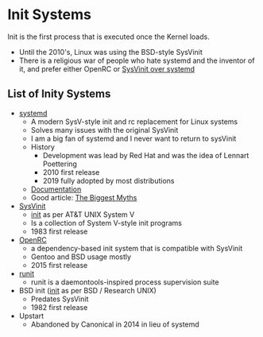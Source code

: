 # Init Systems

Init is the first process that is executed once the Kernel loads.

- Until the 2010's, Linux was using the BSD-style SysVinit
- There is a religious war of people who hate systemd and the inventor of it, and prefer either OpenRC or [SysVinit over systemd](https://nosystemd.org/)

## List of Inity Systems

- [systemd](https://en.wikipedia.org/wiki/Systemd)
  - A modern SysV-style init and rc replacement for Linux systems
  - Solves many issues with the original SysVinit
  - I am a big fan of systemd and I never want to return to sysVinit
  - History
    - Development was lead by Red Hat and was the idea of Lennart Poettering
    - 2010 first release
    - 2019 fully adopted by most distributions
  - [Documentation](https://www.freedesktop.org/wiki/Software/systemd/)
  - Good article: [The Biggest Myths](http://0pointer.de/blog/projects/the-biggest-myths.html)
- [SysVinit](https://en.wikipedia.org/wiki/Init#SYSV)
  - [init](https://en.wikipedia.org/wiki/Init) as per AT&T UNIX System V
  - Is a collection of System V-style init programs
  - 1983 first release
- [OpenRC](https://en.wikipedia.org/wiki/OpenRC)
  - a dependency-based init system that is compatible with SysVinit
  - Gentoo and BSD usage mostly
  - 2015 first release
- [runit](http://smarden.org/runit/)
  - runit is a daemontools-inspired process supervision suite
- BSD init ([init](https://en.wikipedia.org/wiki/Init) as per BSD / Research UNIX)
  - Predates SysVinit
  - 1982 first release
- Upstart
  - Abandoned by Canonical in 2014 in lieu of systemd
